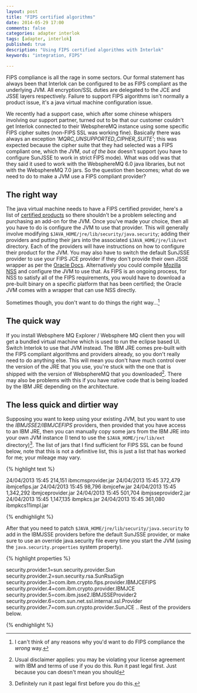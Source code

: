 ```yaml
---
layout: post
title: "FIPS certified algorithms"
date: 2014-05-29 17:00
comments: false
categories: adapter interlok
tags: [adapter, interlok]
published: true
description: "Using FIPS certified algorithms with Interlok"
keywords: "integration, FIPS"

---
```


FIPS compliance is all the rage in some sectors. Our formal statement has always been that Interlok can be configured to be as FIPS compliant as the underlying JVM. All encryption/SSL duties are delegated to the JCE and JSSE layers respectively. Failure to support FIPS algorithms isn't normally a product issue, it's a java virtual machine configuration issue.

<!-- more -->

We recently had a support case, which after some chinese whispers involving our support partner, turned out to be that our customer couldn't get Interlok connected to their WebsphereMQ instance using some specific FIPS cipher suites (non-FIPS SSL was working fine). Basically there was always an exception _'MQRC_UNSUPPORTED_CIPHER_SUITE'_; this was expected because the cipher suite that they had selected was a FIPS compliant one, which the JVM, _out of the box_ doesn't support (you have to configure SunJSSE to work in strict FIPS mode). What was odd was that they said it used to work with the WebsphereMQ 6.0 java libraries, but not with the WebsphereMQ 7.0 jars. So the question then becomes; what do we need to do to make a JVM use a FIPS compliant provider?

## The right way ##

The java virtual machine needs to have a FIPS certified provider, here's a list of [certified products][Certified FIPS] so there shouldn't be a problem selecting and purchasing an add-on for the JVM. Once you've made your choice, then all you have to do is configure the JVM to use that provider. This will generally involve modifying `$JAVA_HOME/jre/lib/security/java.security`; adding their providers and putting their jars into the associated `$JAVA_HOME/jre/lib/ext` directory. Each of the providers will have instructions on how to configure their product for the JVM.  You may also have to switch the default SunJSSE provider to use your FIPS JCE provider if they don't provide their own JSSE wrapper as per the [Oracle Docs][]. Alternatively you could compile [Mozilla NSS][] and configure the JVM to use that. As FIPS is an ongoing process, for NSS to satisfy all of the FIPS requirements, you would have to download a pre-built binary on a specific platform that has been certified; the Oracle JVM comes with a wrapper that can use NSS directly.

Sometimes though, you don't want to do things the right way...[^1]

## The quick way ##

If you install Websphere MQ Explorer / Websphere MQ client then you will get a bundled virtual machine which is used to run the eclipse based UI. Switch Interlok to use that JVM instead. The IBM JRE comes pre-built with the FIPS compliant algorithms and providers already, so you don't really need to do anything else. This will mean you don't have much control over the version of the JRE that you use, you're stuck with the one that is shipped with the version of WebsphereMQ that you downloaded[^2]. There may also be problems with this if you have native code that is being loaded by the IBM JRE depending on the architecture.

## The less quick and dirtier way ##

Supposing you want to keep using your existing JVM, but you want to use the _IBMJSSE2/IBMJCEFIPS_ providers, then provided that you have access to an IBM JRE, then you can manually copy some jars from the IBM JRE into your own JVM instance (I tend to use the `$JAVA_HOME/jre/lib/ext` directory)[^3]. The list of jars that I find sufficient for FIPS SSL can be found below, note that this is not a definitive list, this is just a list that has worked for me; your mileage may vary.

{% highlight text %}

24/04/2013  15:45           214,151 ibmcmsprovider.jar
24/04/2013  15:45           372,479 ibmjcefips.jar
24/04/2013  15:45            98,796 ibmjcefw.jar
24/04/2013  15:45         1,342,292 ibmjceprovider.jar
24/04/2013  15:45           501,704 ibmjsseprovider2.jar
24/04/2013  15:45         1,147,135 ibmpkcs.jar
24/04/2013  15:45           361,080 ibmpkcs11impl.jar

{% endhighlight %}

After that you need to patch `$JAVA_HOME/jre/lib/security/java.security` to add in the IBMJSSE providers before the default SunJSSE provider, or make sure to use an override java.security file every time you start the JVM (using the `java.security.properties` system property).

{% highlight properties %}

security.provider.1=sun.security.provider.Sun
security.provider.2=sun.security.rsa.SunRsaSign
security.provider.3=com.ibm.crypto.fips.provider.IBMJCEFIPS
security.provider.4=com.ibm.crypto.provider.IBMJCE
security.provider.5=com.ibm.jsse2.IBMJSSEProvider2
security.provider.6=com.sun.net.ssl.internal.ssl.Provider
security.provider.7=com.sun.crypto.provider.SunJCE
.. Rest of the providers below.

{% endhighlight %}


[Oracle Docs]: http://docs.oracle.com/javase/7/docs/technotes/guides/security/jsse/FIPS.html
[Certified FIPS]: http://csrc.nist.gov/groups/STM/cmvp/documents/140-1/140val-all.htm
[Mozilla NSS]: https://developer.mozilla.org/en-US/docs/Mozilla/Projects/NSS

[^1]: I can't think of any reasons why you'd want to do FIPS compliance the _wrong_ way.
[^2]: Usual disclaimer applies: you may be violating your license agreement with IBM and terms of use if you do this. Run it past legal first. Just because you can doesn't mean you should
[^3]: Definitely run it past legal first before you do this.